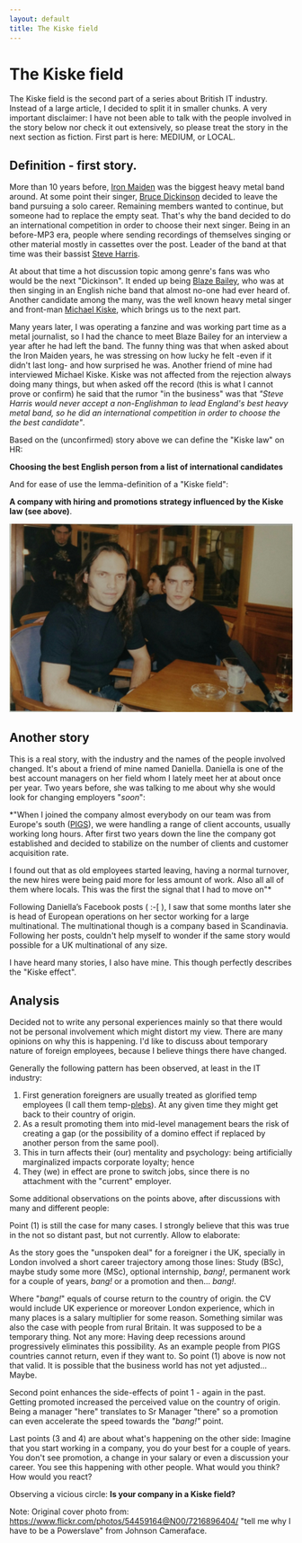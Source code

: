 ```yaml
---
layout: default
title: The Kiske field
---
```


# The Kiske field

The Kiske field is the second part of a series about British IT industry. Instead of a large article, I decided to split it in smaller chunks. A very important disclaimer: I have not been able to talk with the people involved in the story below nor check it out extensively, so please treat the story in the next section as fiction. First part is here: MEDIUM, or LOCAL.

## Definition - first story.

More than 10 years before, [Iron Maiden](https://en.wikipedia.org/wiki/Iron_Maiden 'Iron Maiden - Wikipedia') was the biggest heavy metal band around. At some point their singer, [Bruce Dickinson](https://en.wikipedia.org/wiki/Bruce_Dickinson 'Bruce Dickinson - Wikipedia') decided to leave the band pursuing a solo career. Remaining members wanted to continue, but someone had to replace the empty seat.  That's why the band decided to do an international competition in order to choose their next singer. Being in an before-MP3 era, people where sending recordings of themselves singing or other material mostly in cassettes over the post. Leader of the band at that time was their bassist [Steve Harris](https://en.wikipedia.org/wiki/Steve_Harris_%28musician%29 'Steve Harris - Wikipedia').

At about that time a hot discussion topic among genre's fans was who would be the next "Dickinson". It ended up being [Blaze Bailey](https://en.wikipedia.org/wiki/Blaze_Bayley 'Blaze Bailey - Wikipedia'), who was at then singing in an English niche band that almost no-one had ever heard of. Another candidate among the many, was the well known heavy metal singer and front-man [Michael Kiske](https://en.wikipedia.org/wiki/Michael_Kiske 'Michael Kiske - Wikipedia'), which brings us to the next part.

Many years later, I was operating a fanzine and was working part time as a metal journalist, so I had the chance to meet Blaze Bailey for an interview a year after he had left the band. The funny thing was that when asked about the Iron Maiden years, he was stressing on how lucky he felt -even if it didn't last long- and how surprised he was. Another friend of mine had interviewed Michael Kiske.  Kiske was not affected from the rejection always doing many things, but when asked off the record (this is what I cannot prove or confirm) he said that the rumor "in the business" was that *"Steve Harris would never accept a non-Englishman to lead England's best heavy metal band, so he did an international competition in order to choose the the best candidate"*.

Based on the (unconfirmed) story above we can define the "Kiske law" on HR:

**Choosing the best English person from a list of international candidates**

And for ease of use the lemma-definition of a "Kiske field":

**A company with hiring and promotions strategy influenced by the Kiske law (see above)**.

![Blaze with me!](/images/blaze-photo.jpg "Blaze with me!")

## Another story

This is a real story, with the industry and the names of the people involved changed. It's about a friend of mine named Daniella. Daniella is one of the best account managers on her field whom I lately meet her at about once per year. Two years before, she was talking to me about why she would look for changing employers "*soon*":

*"When I joined the company almost everybody on our team was from Europe's south ([PIGS](http://en.wikipedia.org/wiki/PIGS_%28economics%29 'PIGS')), we were handling a range of client accounts, usually working long hours. After first two years down the line the company got established and decided to stabilize on the number of clients and customer acquisition rate.

I found out that as old employees started leaving, having a normal turnover, the new hires were being paid more for less amount of work. Also all all of them where locals. This was the first the signal that I had to move on"*

Following Daniella’s Facebook posts ( :-[ ), I saw that some months later she is head of European operations on her sector working for a large multinational. The multinational though is a company based in Scandinavia. Following her posts, couldn't help myself to wonder if the same story would possible for a UK multinational of any size.

I have heard many stories, I also have mine. This though perfectly describes the "Kiske effect".

## Analysis

Decided not to write any personal experiences mainly so that there would not be personal involvement which might distort my view. There are many opinions on why this is happening. I'd like to discuss about temporary nature of foreign employees, because I believe things there have changed.

Generally the following pattern has been observed, at least in the IT industry:

1. First generation foreigners are usually treated as glorified temp employees (I call them temp-[plebs](http://en.wikipedia.org/wiki/Plebgate 'Plebgate')). At any given time they might get back to their country of origin.
2. As a result promoting them into mid-level management bears the risk of creating a gap (or the possibility of a domino effect if replaced by another person from the same pool).
3. This in turn affects their (our) mentality and psychology: being artificially marginalized impacts corporate loyalty; hence
4. They (we) in effect are prone to switch jobs, since there is no attachment with the "current" employer.

Some additional observations on the points above, after discussions with many and different people:

Point (1) is still the case for many cases. I strongly believe that this was true in the not so distant past, but not currently. Allow to elaborate:

As the story goes the "unspoken deal" for a foreigner i the UK, specially in London involved a short career trajectory among those lines: Study (BSc), maybe study some more (MSc), optional internship, *bang!*, permanent work for a couple of years, *bang!* or a promotion and then... *bang!*.

Where "*bang!*" equals of course return to the country of origin. the CV would include UK experience or moreover London experience, which in many places is a salary multiplier for some reason. Something similar was also the case with people from rural Britain. It was supposed to be a temporary thing. Not any more: Having deep recessions around progressively eliminates this possibility. As an example people from PIGS countries cannot return, even if they want to. So point (1) above is now not that valid. It is possible that the business world has not yet adjusted... Maybe.

Second point enhances the side-effects of point 1 - again in the past. Getting promoted
increased the perceived value on the country of origin. Being a manager "here" translates to Sr Manager "there" so a promotion can even accelerate the speed towards the *"bang!"* point.

Last points (3 and 4) are about what's happening on the other side: Imagine that you start working in a company, you do your best for a couple of years. You don't see promotion, a change in your salary or even a discussion your career. You see this happening with other people. What would you think? How would you react?

Observing a vicious circle: **Is your company in a Kiske field?**

Note: Original cover photo from: https://www.flickr.com/photos/54459164@N00/7216896404/
"tell me why I have to be a Powerslave" from Johnson Cameraface.
